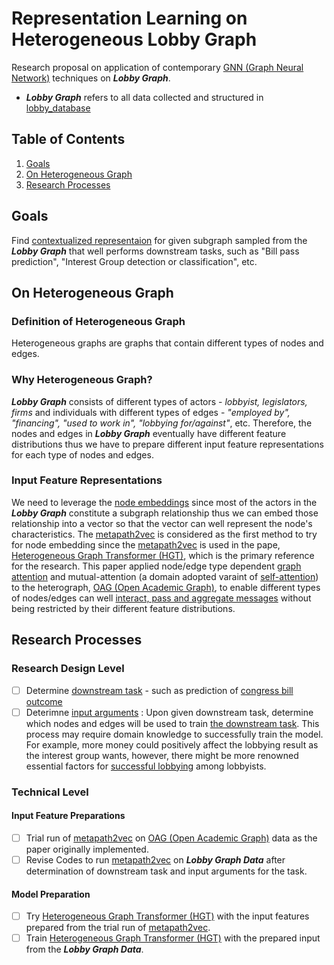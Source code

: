 # Representation Learning on Heterogeneous Lobby Graph
Research proposal on application of contemporary [GNN (Graph Neural Network)](https://arxiv.org/pdf/1812.08434.pdf) techniques on ***Lobby Graph***. 
* ***Lobby Graph*** refers to all data collected and structured in [lobby_database](https://github.com/insongkim/lobby_database)

## Table of Contents
1. [Goals](#Goals)
2. [On Heterogeneous Graph](#Hetero)
3. [Research Processes](#)

## <a name="Goals"></a> Goals 
Find [contextualized representaion](https://kawine.github.io/blog/nlp/2020/02/03/contextual.html) for given subgraph sampled from the ***Lobby Graph*** that well performs downstream tasks, such as "Bill pass prediction", "Interest Group detection or classification", etc.

## <a name="Hetero"></a> On Heterogeneous Graph
### Definition of Heterogeneous Graph
Heterogeneous graphs are graphs that contain different types of nodes and edges. 

### Why Heterogeneous Graph?
***Lobby Graph*** consists of different types of actors - *lobbyist, legislators, firms* and individuals with different types of edges - *"employed by", "financing", "used to work in", "lobbying for/against"*, etc. Therefore, the nodes and edges in ***Lobby Graph*** eventually
have different feature distributions thus we have to prepare different input feature representations for each type of nodes and edges.

### Input Feature Representations
We need to leverage the [node embeddings](http://snap.stanford.edu/proj/embeddings-www/files/nrltutorial-part1-embeddings.pdf) since most of the actors in the ***Lobby Graph*** constitute a subgraph relationship thus we can embed those relationship into a vector so that the vector can well represent the node's characteristics.
The [metapath2vec](https://ericdongyx.github.io/papers/KDD17-dong-chawla-swami-metapath2vec.pdf) is considered as the first method to try for node embedding since the [metapath2vec](https://ericdongyx.github.io/papers/KDD17-dong-chawla-swami-metapath2vec.pdf) is used in the pape, [Heterogeneous Graph Transformer (HGT)](https://arxiv.org/pdf/2003.01332.pdf), which is the primary reference for the research. This paper applied node/edge type dependent [graph attention](https://arxiv.org/pdf/1710.10903.pdf) and mutual-attention (a domain adopted varaint of [self-attention](https://papers.nips.cc/paper/7181-attention-is-all-you-need.pdf)) to the heterograph, [OAG (Open Academic Graph)](https://www.openacademic.ai/oag/), to enable different types of nodes/edges can well [interact, pass and aggregate messages](https://arxiv.org/abs/1704.01212) without being restricted by their different feature distributions.
 

## <a name="Process"></a> Research Processes
### Research Design Level
 - [ ] Determine <ins>downstream task</ins> - such as prediction of [congress bill outcome](http://cs229.stanford.edu/proj2012/CainChuaGampong-PredictingCongressionalBillOutcomes.pdf)
 - [ ] Deterimne <ins>input arguments</ins> : Upon given downstream task, determine which nodes and edges will be used to train <ins>the downstream task</ins>. This process may require domain knowledge to successfully train the model. For example, more money could positively affect the lobbying result as the interest group wants, however, there might be more renowned essential factors for [successful lobbying](https://thehill.com/business-a-lobbying/310282-top-10-lobbying-victories-of-2016) among lobbyists.
### Technical Level

#### Input Feature Preparations
 - [ ] Trial run of [metapath2vec](https://ericdongyx.github.io/papers/KDD17-dong-chawla-swami-metapath2vec.pdf) on [OAG (Open Academic Graph)](https://www.openacademic.ai/oag/) data as the paper originally implemented.
 - [ ] Revise Codes to run [metapath2vec](https://ericdongyx.github.io/papers/KDD17-dong-chawla-swami-metapath2vec.pdf) on ***Lobby Graph Data*** after determination of downstream task and input arguments for the task.

#### Model Preparation
 - [ ] Try [Heterogeneous Graph Transformer (HGT)](https://arxiv.org/pdf/2003.01332.pdf) with the input features prepared from the trial run of [metapath2vec](https://ericdongyx.github.io/papers/KDD17-dong-chawla-swami-metapath2vec.pdf).
 - [ ] Train [Heterogeneous Graph Transformer (HGT)](https://arxiv.org/pdf/2003.01332.pdf) with the prepared input from the ***Lobby Graph Data***.
